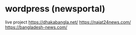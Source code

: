 # wordpress (newsportal)
live project 
https://dhakabangla.net/
https://najat24news.com/
https://bangladesh-news.com/
